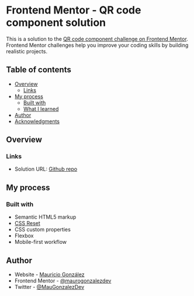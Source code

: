 # Frontend Mentor - QR code component solution

This is a solution to the [QR code component challenge on Frontend Mentor](https://www.frontendmentor.io/challenges/qr-code-component-iux_sIO_H). Frontend Mentor challenges help you improve your coding skills by building realistic projects.

## Table of contents

- [Overview](#overview)
  - [Links](#links)
- [My process](#my-process)
  - [Built with](#built-with)
  - [What I learned](#what-i-learned)
- [Author](#author)
- [Acknowledgments](#acknowledgments)

## Overview

### Links

- Solution URL: [Github repo](https://github.com/maurogonzalezdev/qr-code-component)

## My process

### Built with

- Semantic HTML5 markup
- [CSS Reset](https://www.joshwcomeau.com/css/custom-css-reset/)
- CSS custom properties
- Flexbox
- Mobile-first workflow

## Author

- Website - [Mauricio González](https://mauro-gonzalez.dev/)
- Frontend Mentor - [@maurogonzalezdev](https://www.frontendmentor.io/profile/maurogonzalezdev)
- Twitter - [@MauGonzalezDev](https://x.com/MauGonzalezDev)
